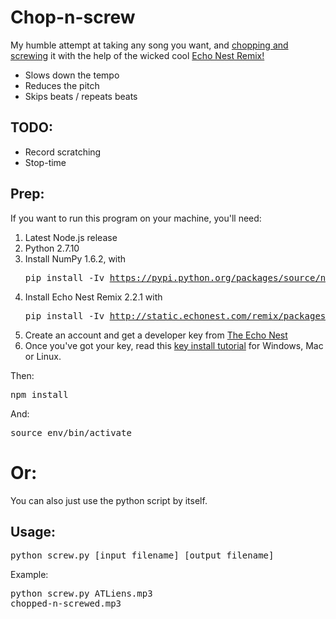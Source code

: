 # Chop-n-screw
My humble attempt at taking any song you want, and [chopping and screwing](http://en.wikipedia.org/wiki/Chopped_and_screwed) it with the help of the wicked cool [Echo Nest Remix!](http://echonest.github.io/remix/)
- Slows down the tempo
- Reduces the pitch
- Skips beats / repeats beats

TODO:
-----
- Record scratching
- Stop-time

Prep:
-----
If you want to run this program on your machine, you'll need:

1. Latest Node.js release
2. Python 2.7.10
3. Install NumPy 1.6.2, with <pre>pip install -Iv https://pypi.python.org/packages/source/n/numpy/numpy-1.6.2.tar.gz#md5=95ed6c9dcc94af1fc1642ea2a33c1bba</pre>
4. Install Echo Nest Remix 2.2.1 with <pre>pip install -Iv http://static.echonest.com/remix/packages/remix-2.2.1.tar.gz#md5=041b1af37800d638b626d627eee58acc</pre>
6. Create an account and get a developer key from [The Echo Nest](http://developer.echonest.com/raw_tutorials/register.html)
7. Once you've got your key, read this [key install tutorial](https://echonest.github.io/remix/keysetup.html) for Windows, Mac or Linux.

Then:
<pre>npm install</pre>

And:
<pre>source env/bin/activate</pre>

Or:
=====
You can also just use the python script by itself.

Usage:
------
<pre>python screw.py [input_filename] [output_filename]</pre>

Example: <pre>python screw.py ATLiens.mp3 chopped-n-screwed.mp3</pre>
